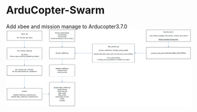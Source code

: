 # ArduCopter-Swarm

Add xbee and mission manage to Arducopter3.7.0
![img](https://github.com/caoshiyue/ArduCopter-Swarm/blob/copter3.7.0/3.7.0_modify.jpg)

